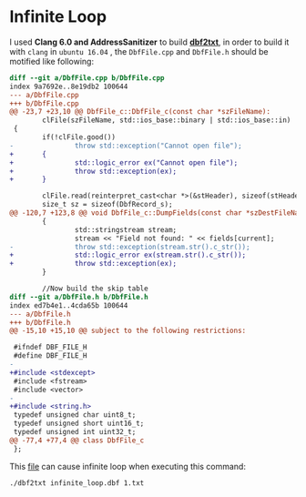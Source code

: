# Infinite Loop



I used **Clang 6.0 and AddressSanitizer**  to build **[dbf2txt](https://github.com/bcsanches/dbf2txt/commit/76e8f4f22ac7f8a99dea6d443c401c223e661472)**, in order to build it with `clang` in `ubuntu 16.04` , the `DbfFile.cpp` and `DbfFile.h` should be motified like following:

```diff
diff --git a/DbfFile.cpp b/DbfFile.cpp
index 9a7692e..8e19db2 100644
--- a/DbfFile.cpp
+++ b/DbfFile.cpp
@@ -23,7 +23,10 @@ DbfFile_c::DbfFile_c(const char *szFileName):
        clFile(szFileName, std::ios_base::binary | std::ios_base::in)
 {
        if(!clFile.good())
-               throw std::exception("Cannot open file");
+       {
+               std::logic_error ex("Cannot open file");
+               throw std::exception(ex);
+       }

        clFile.read(reinterpret_cast<char *>(&stHeader), sizeof(stHeader));
        size_t sz = sizeof(DbfRecord_s);
@@ -120,7 +123,8 @@ void DbfFile_c::DumpFields(const char *szDestFileName, const char **fields, size
        {
                std::stringstream stream;
                stream << "Field not found: " << fields[current];
-               throw std::exception(stream.str().c_str());
+               std::logic_error ex(stream.str().c_str());
+               throw std::exception(ex);
        }

        //Now build the skip table
diff --git a/DbfFile.h b/DbfFile.h
index ed7b4e1..4cda65b 100644
--- a/DbfFile.h
+++ b/DbfFile.h
@@ -15,10 +15,10 @@ subject to the following restrictions:

 #ifndef DBF_FILE_H
 #define DBF_FILE_H
-
+#include <stdexcept>
 #include <fstream>
 #include <vector>
-
+#include <string.h>
 typedef unsigned char uint8_t;
 typedef unsigned short uint16_t;
 typedef unsigned int uint32_t;
@@ -77,4 +77,4 @@ class DbfFile_c
 };
```



This [file](https://github.com/fouzhe/security/blob/master/dbf2txt/infinite_loop.dbf) can cause infinite loop when executing this command:

```shell
./dbf2txt infinite_loop.dbf 1.txt
```

